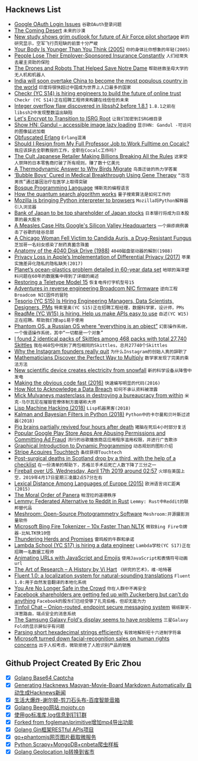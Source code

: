 ## Hacknews List


- [Google OAuth Login Issues](https://status.cloud.google.com/incident/cloud-iam/19001)  `谷歌OAuth登录问题`
- [The Coming Desert](https://newleftreview.org/issues/II97/articles/mike-davis-the-coming-desert)  `未来的沙漠`
- [New study shows grim outlook for future of Air Force pilot shortage](https://federalnewsnetwork.com/dod-personnel-notebook/2019/04/new-study-shows-grim-outlook-for-future-of-air-force-pilot-shortage/)  `新的研究显示，空军飞行员短缺的前景十分严峻`
- [Your Body Is Younger Than You Think (2005)](https://www.nytimes.com/2005/08/02/science/your-body-is-younger-than-you-think.html)  `你的身体比你想象的年轻(2005)`
- [People Lose Their Employer-Sponsored Insurance Constantly](https://www.peoplespolicyproject.org/2019/04/04/people-lose-their-employer-sponsored-insurance-constantly/)  `人们经常失去雇主资助的保险`
- [The Drones and Robots That Helped Save Notre Dame](https://hackaday.com/2019/04/17/the-drones-and-robots-that-helped-save-notre-dame/)  `帮助拯救圣母大学的无人机和机器人`
- [India will soon overtake China to become the most populous country in the world](https://ourworldindata.org/india-will-soon-overtake-china-to-become-the-most-populous-country-in-the-world)  `印度将很快超过中国成为世界上人口最多的国家`
- [Checkr (YC S14) is hiring engineers to build the future of online trust](http://grnh.se/7cxyt81)  `Checkr (YC S14)正在招聘工程师来构建在线信任的未来`
- [Integer overflow flaw discovered in libssh2 before 1.8.1](https://nvd.nist.gov/vuln/detail/CVE-2019-3855)  `1.8.1之前在libssh2中发现整数溢出缺陷`
- [Let&#39;s Encrypt to Transition to ISRG Root](https://scotthelme.co.uk/lets-encrypt-to-transition-to-isrg-root/)  `让我们加密到ISRG根目录`
- [Show HN: Gandul – accessible image lazy loading](https://github.com/alterebro/accessible-image-lazy-load)  `显示HN: Gandul -可访问的图像延迟加载`
- [Obfuscated Erlang](https://ferd.ca/obfuscation.html)  `Erlang混淆`
- [Should I Resign from My Full Professor Job to Work Fulltime on Cocalc?](http://blog.sagemath.com/2019/04/12/should-i-resign-from-my-full-professor-job-to-work-fulltime-on-cocalc.html)  `我应该辞去全职教授的工作，全职在Cocalc工作吗?`
- [The Cult Japanese Retailer Making Billions Breaking All the Rules](https://www.bloomberg.com/news/articles/2019-04-17/the-cult-japanese-retailer-making-billions-breaking-all-the-rules)  `这家受人崇拜的日本零售商打破了所有规则，赚了数十亿美元`
- [A Thermodynamic Answer to Why Birds Migrate](https://www.quantamagazine.org/a-thermodynamic-answer-to-why-birds-migrate-20180507/)  `鸟类迁徙的热力学答案`
- [‘Bubble Boys’ Cured in Medical Breakthrough Using Gene Therapy](https://www.bloomberg.com/news/articles/2019-04-17/-bubble-boys-cured-in-medical-breakthrough-using-gene-therapy)  `“泡泡男孩”通过基因治疗在医学上取得突破`
- [Bosque Programming Language](https://www.microsoft.com/en-us/research/project/bosque-programming-language/)  `博斯克的编程语言`
- [How the quantum search algorithm works](https://quantum.country/search/)  `量子搜索算法是如何工作的`
- [Mozilla is bringing Python interpreter to browsers](https://venturebeat.com/2019/04/16/mozilla-details-pyodide-a-project-that-aims-to-bring-python-to-web-browsers/)  `Mozilla将Python解释器引入浏览器`
- [Bank of Japan to be top shareholder of Japan stocks](https://asia.nikkei.com/Business/Markets/Bank-of-Japan-to-be-top-shareholder-of-Japan-stocks)  `日本银行将成为日本股票的最大股东`
- [A Measles Case Hits Google&#39;s Silicon Valley Headquarters](https://www.buzzfeednews.com/article/stephaniemlee/measles-google-headquarters-mountain-view)  `一个麻疹病例袭击了谷歌的硅谷总部`
- [A Chicago Woman Fell Victim to Candida Auris, a Drug-Resistant Fungus](https://www.nytimes.com/2019/04/17/health/candida-auris-fungus-chicago.html)  `芝加哥一名妇女感染了耐药真菌念珠菌`
- [Anatomy of the 4040 Disk Drive (1988)](https://www.pagetable.com/docs/anatomy-4040.html)  `4040磁盘驱动器的解剖(1988)`
- [Privacy Loss in Apple’s Implementation of Differential Privacy (2017)](https://arxiv.org/abs/1709.02753)  `苹果实施差异化隐私的隐私缺失(2017)`
- [Planet’s ocean-plastics problem detailed in 60-year data set](https://www.nature.com/articles/d41586-019-01252-0)  `地球的海洋塑料问题在60年的数据集中得到了详细的阐述`
- [Restoring a Teletype Model 15](http://www.aetherltd.com/refurbishing15.html)  `恢复电传打字机型号15`
- [Adventures in reverse engineering Broadcom NIC firmware](https://www.devever.net/~hl/ortega)  `逆向工程Broadcom NIC固件的冒险`
- [Tesorio (YC S15) Is Hiring Engineering Managers, Data Scientists, Designers, PMs](https://www.tesorio.com/careers/)  `特索里奥(YC S15)正在招聘工程经理，数据科学家，设计师，PMs`
- [ReadMe (YC W15) is hiring. Help us make APIs easy to use](http://readme.io/careers)  `自述(YC W15)正在招聘。帮助我们使api易于使用`
- [Phantom OS, a Russian OS where “everything is an object”](https://en.wikipedia.org/wiki/Phantom_OS)  `幻影操作系统，一个俄语操作系统，其中“一切都是一个对象”`
- [I found 2 identical packs of Skittles among 468 packs with total 27,740 Skittles](https://possiblywrong.wordpress.com/2019/04/06/follow-up-i-found-two-identical-packs-of-skittles-among-468-packs-with-a-total-of-27740-skittles/)  `我在468包中找到了两包相同的Skittles，总共27740个Skittles`
- [Why the Instagram founders really quit](https://www.theverge.com/interface/2019/4/17/18411363/why-instagram-founders-quit-hamburger-button-location-tracking)  `为什么Instagram的创始人真的辞职了`
- [Mathematicians Discover the Perfect Way to Multiply](https://www.wired.com/story/mathematicians-discover-the-perfect-way-to-multiply/)  `数学家发现了完美的乘法方法`
- [New scientific device creates electricity from snowfall](https://newsroom.ucla.edu/releases/best-in-snow-new-scientific-device-creates-electricity-from-snowfall)  `新的科学设备从降雪中发电`
- [Making the obvious code fast (2016)](https://jackmott.github.io/programming/2016/07/22/making-obvious-fast.html)  `快速编写明显的代码(2016)`
- [How Not to Acknowledge a Data Breach](https://krebsonsecurity.com/2019/04/how-not-to-acknowledge-a-data-breach/)  `如何不承认资料被泄露`
- [Mick Mulvaneys masterclass in destroying a bureaucracy from within](https://www.nytimes.com/2019/04/16/magazine/consumer-financial-protection-bureau-trump.html)  `米克·马尔瓦尼在摧毁官僚体制方面堪称大师`
- [Lisp Machine Hacking (2018)](http://victor.se/bjorn/lispm.php)  `Lisp机器黑客(2018)`
- [Kalman and Bayesian Filters in Python (2018)](https://github.com/rlabbe/Kalman-and-Bayesian-Filters-in-Python)  `Python中的卡尔曼和贝叶斯过滤器(2018)`
- [Pig brains partially revived four hours after death](https://www.bbc.co.uk/news/health-47960874)  `猪脑在死后4小时部分复活`
- [Popular Google Play Store Apps Are Abusing Permissions and Committing Ad Fraud](https://www.buzzfeednews.com/article/craigsilverman/google-play-store-ad-fraud-du-group-baidu)  `流行的谷歌播放商店应用程序滥用权限，并进行广告欺诈`
- [Graphical Introduction to Dynamic Programming](https://avikdas.com/2019/04/15/a-graphical-introduction-to-dynamic-programming.html)  `动态规划的图形介绍`
- [Stripe Acquires Touchtech](https://techcrunch.com/2019/04/17/stripe-acquires-touchtech-updates-apis-to-prep-for-strong-customer-authentication-in-europe/)  `条纹获得Touchtech`
- [Post-surgical deaths in Scotland drop by a third, with the help of a checklist](https://www.bbc.co.uk/news/uk-scotland-47953541)  `在一份清单的帮助下，苏格兰手术后死亡人数下降了三分之一`
- [Fireball over US, Wednesday, April 17th 2019 around 02:57](https://fireballs.imo.net/members/imo_view/event/2019/1775?platform=hootsuite)  `火球在美国上空，2019年4月17日星期三凌晨2点57分左右`
- [Lexical Distance Among Languages of Europe (2015)](https://alternativetransport.wordpress.com/2015/05/05/34/)  `欧洲语言词汇距离(2015)`
- [The Moral Order of Panera](https://thebaffler.com/latest/the-moral-order-of-panera-kaiser-schatzlein)  `帕涅拉的道德秩序`
- [Lemmy: Federated Alternative to Reddit in Rust](https://github.com/dessalines/lemmy)  `Lemmy: Rust中Reddit的联邦替代品`
- [Meshroom: Open-Source Photogrammetry Software](https://alicevision.github.io/#meshroom)  `Meshroom:开源摄影测量软件`
- [Microsoft Bing Fire Tokenizer – 10x Faster Than NLTK](https://github.com/Microsoft/BlingFire)  `微软Bing Fire令牌器-比NLTK快10倍`
- [Thundering Herds and Promises](https://instagram-engineering.com/thundering-herds-promises-82191c8af57d)  `雷鸣般的牛群和承诺`
- [Lambda School (YC S17) is hiring a data engineer](https://jobs.lever.co/lambdaschool/32dc678f-9a26-495c-9d63-b727ddf93502)  `Lambda学校(YC S17)正在招聘一名数据工程师`
- [Animating URLs with JavaScript and Emojis](http://matthewrayfield.com/articles/animating-urls-with-javascript-and-emojis/#%F0%9F%8C%92)  `使用JavaScript和表情符号动画url`
- [The Art of Research – A History by Vi Hart](https://theartofresearch.org/a-history/)  `《研究的艺术》，维·哈特著`
- [Fluent 1.0: a localization system for natural-sounding translations](https://hacks.mozilla.org/2019/04/fluent-1-0-a-localization-system-for-natural-sounding-translations/)  `Fluent 1.0:用于自然发音翻译的本地化系统`
- [You Are No Longer Safe in the Crowd](https://www.nytimes.com/2019/04/17/opinion/data-privacy.html)  `你在人群中不再安全`
- [Facebook shareholders are getting fed up with Zuckerberg but can’t do anything](https://www.latimes.com/business/hiltzik/la-fi-hiltzik-mark-zuckerberg-facebook-20190416-story.html)  `Facebook的股东们已经受够了扎克伯格，但却无能为力`
- [Tinfoil Chat – Onion-routed, endpoint secure messaging system](https://github.com/maqp/tfc)  `锡纸聊天-洋葱路由，端点安全的消息系统`
- [The Samsung Galaxy Fold&#39;s display seems to have problems](https://qz.com/1598094/the-samsung-galaxy-folds-display-seems-to-have-problems/)  `三星Galaxy Fold的显示屏似乎有问题`
- [Parsing short hexadecimal strings efficiently](https://lemire.me/blog/2019/04/17/parsing-short-hexadecimal-strings-efficiently/)  `有效地解析短十六进制字符串`
- [Microsoft turned down facial-recognition sales on human rights concerns](https://www.reuters.com/article/us-microsoft-ai/microsoft-turned-down-facial-recognition-sales-on-human-rights-concerns-idUSKCN1RS2FV)  `出于人权考虑，微软拒绝了人脸识别产品的销售`

## Github Project Created By Eric Zhou

- [x] [Golang Base64 Captcha](https://github.com/mojocn/base64Captcha)
- [x] [Generating Hacknews Maoyan-Movie-Board Markdown Automatically 自动生成Hacknews新闻](https://github.com/dejavuzhou/md-genie)
- [x] [生活大爆炸-谢尔顿-剪刀石头布-百度智能音箱](https://github.com/mojocn/dueros-bang-game)
- [x] [Golang Beego网站 mojotv.cn](https://github.com/mojocn/www.mojotv.cn)
- [x] [使用go标准库,log信息到钉钉群](https://github.com/mojocn/dooger)
- [x] [Forked from fogleman/primitive增加mp4导出功能](https://github.com/mojocn/primitive)
- [x] [Golang Gin框架RESTful APIs项目](https://github.com/JJJJJJJerk/ezier-golang-web-api-framework)
- [x] [go+phantomjs网页图片截取微服务](https://github.com/mojocn/screen_shot)
- [x] [Python Scrapy+MongoDB+cnbeta爬虫样板](https://github.com/mojocn/scrapy_mongodb_boilerplate_cnbeta)
- [x] [Golang Geolocation Ip转换到省市](https://github.com/mojocn/ip2location)